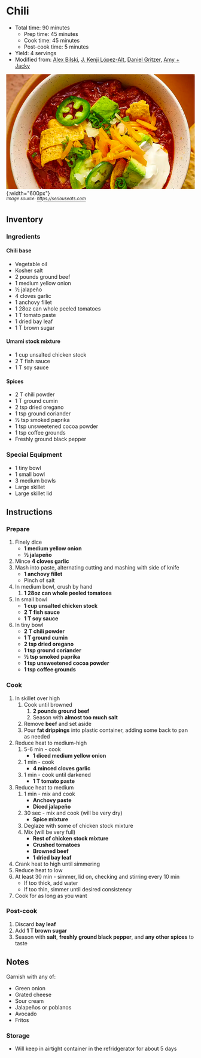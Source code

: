 # Chili

- Total time: 90 minutes
    - Prep time: 45 minutes
    - Cook time: 45 minutes
    - Post-cook time: 5 minutes
- Yield: 4 servings
- Modified from: [Alex Bilski](https://www.youtube.com/watch?v=YgSPaXgAdzE), [J. Kenji López-Alt](https://www.seriouseats.com/the-best-chili-recipe), [Daniel Gritzer](https://www.seriouseats.com/pressure-cooker-ground-beef-and-bean-chili), [Amy + Jacky](https://www.pressurecookrecipes.com/instant-pot-chili/)

![](./hero.jpg){:width="600px"}
<br />
_<sup>Image source: <https://seriouseats.com></sup>_

## Inventory

### Ingredients

#### Chili base

- Vegetable oil
- Kosher salt
- 2 pounds ground beef
- 1 medium yellow onion
- ½ jalapeño
- 4 cloves garlic
- 1 anchovy fillet
- 1 28oz can whole peeled tomatoes
- 1 T tomato paste
- 1 dried bay leaf
- 1 T brown sugar

#### Umami stock mixture

- 1 cup unsalted chicken stock
- 2 T fish sauce
- 1 T soy sauce

#### Spices

- 2 T chili powder
- 1 T ground cumin
- 2 tsp dried oregano
- 1 tsp ground coriander
- ½ tsp smoked paprika
- 1 tsp unsweetened cocoa powder
- 1 tsp coffee grounds
- Freshly ground black pepper

### Special Equipment

- 1 tiny bowl
- 1 small bowl
- 3 medium bowls
- Large skillet
- Large skillet lid

## Instructions

### Prepare

1. Finely dice
    - **1 medium yellow onion**
    - **½ jalapeño**
1. Mince **4 cloves garlic**
1. Mash into paste, alternating cutting and mashing with side of knife
    - **1 anchovy fillet**
    - Pinch of salt
1. In medium bowl, crush by hand
    1. **1 28oz can whole peeled tomatoes**
1. In small bowl
    - **1 cup unsalted chicken stock**
    - **2 T fish sauce**
    - **1 T soy sauce**
1. In tiny bowl
    - **2 T chili powder**
    - **1 T ground cumin**
    - **2 tsp dried oregano**
    - **1 tsp ground coriander**
    - **½ tsp smoked paprika**
    - **1 tsp unsweetened cocoa powder**
    - **1 tsp coffee grounds**

### Cook

1. In skillet over high
    1. Cook until browned
        1. **2 pounds ground beef**
        1. Season with **almost too much salt**
    1. Remove **beef** and set aside
    1. Pour **fat drippings** into plastic container, adding some back to pan as needed
1. Reduce heat to medium-high
    1. 5-6 min - cook
        - **1 diced medium yellow onion**
    1. 1 min - cook
        - **4 minced cloves garlic**
    1. 1 min - cook until darkened
        - **1 T tomato paste**
1. Reduce heat to medium
    1. 1 min - mix and cook
        - **Anchovy paste**
        - **Diced jalapeño**
    1. 30 sec - mix and cook (will be very dry)
        - **Spice mixture**
    1. Deglaze with some of chicken stock mixture
    1. Mix (will be very full)
        - **Rest of chicken stock mixture**
        - **Crushed tomatoes**
        - **Browned beef**
        - **1 dried bay leaf**
1. Crank heat to high until simmering
1. Reduce heat to low
1. At least 30 min - simmer, lid on, checking and stirring every 10 min
    - If too thick, add water
    - If too thin, simmer until desired consistency
1. Cook for as long as you want

### Post-cook

1. Discard **bay leaf**
1. Add **1 T brown sugar**
1. Season with **salt**, **freshly ground black pepper**, and **any other spices** to taste

## Notes

Garnish with any of:

- Green onion
- Grated cheese
- Sour cream
- Jalapeños or poblanos
- Avocado
- Fritos

### Storage

- Will keep in airtight container in the refridgerator for about 5 days
